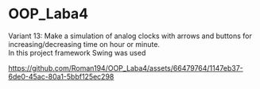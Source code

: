 # OOP_Laba4
Variant 13: Make a simulation of analog clocks with arrows and buttons for increasing/decreasing time on hour or minute. <br/>
In this project framework Swing was used

https://github.com/Roman194/OOP_Laba4/assets/66479764/1147eb37-6de0-45ac-80a1-5bbf125ec298

